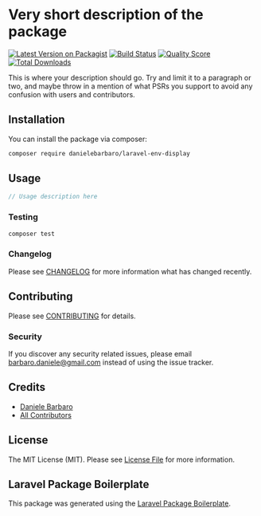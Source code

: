 # Very short description of the package

[![Latest Version on Packagist](https://img.shields.io/packagist/v/danielebarbaro/laravel-env-display.svg?style=flat-square)](https://packagist.org/packages/danielebarbaro/laravel-env-display)
[![Build Status](https://img.shields.io/travis/danielebarbaro/laravel-env-display/master.svg?style=flat-square)](https://travis-ci.org/danielebarbaro/laravel-env-display)
[![Quality Score](https://img.shields.io/scrutinizer/g/danielebarbaro/laravel-env-display.svg?style=flat-square)](https://scrutinizer-ci.com/g/danielebarbaro/laravel-env-display)
[![Total Downloads](https://img.shields.io/packagist/dt/danielebarbaro/laravel-env-display.svg?style=flat-square)](https://packagist.org/packages/danielebarbaro/laravel-env-display)

This is where your description should go. Try and limit it to a paragraph or two, and maybe throw in a mention of what PSRs you support to avoid any confusion with users and contributors.

## Installation

You can install the package via composer:

```bash
composer require danielebarbaro/laravel-env-display
```

## Usage

``` php
// Usage description here
```

### Testing

``` bash
composer test
```

### Changelog

Please see [CHANGELOG](CHANGELOG.md) for more information what has changed recently.

## Contributing

Please see [CONTRIBUTING](CONTRIBUTING.md) for details.

### Security

If you discover any security related issues, please email barbaro.daniele@gmail.com instead of using the issue tracker.

## Credits

- [Daniele Barbaro](https://github.com/danielebarbaro)
- [All Contributors](../../contributors)

## License

The MIT License (MIT). Please see [License File](LICENSE.md) for more information.

## Laravel Package Boilerplate

This package was generated using the [Laravel Package Boilerplate](https://laravelpackageboilerplate.com).